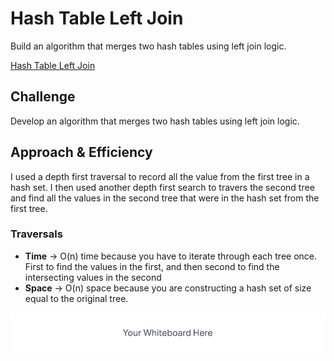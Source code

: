 # Hash Table Left Join
Build an algorithm that merges two hash tables using left join logic.

[Hash Table Left Join](../../code_challenges/hashtable_left_join.py)

## Challenge
Develop an algorithm that merges two hash tables using left join logic.

## Approach & Efficiency
I used a depth first traversal to record all the value from the first tree in a hash set. I then used another depth first search to travers the second tree and find all the values in the second tree that were in the hash set from the first tree.

### Traversals

- **Time** -> O(n) time because you have to iterate through each tree once. First to find the values in the first, and then second to find the intersecting values in the second
- **Space** -> O(n) space because you are constructing a hash set of size equal to the original tree.


![Hash Table Left Join](White%20Board.png)
